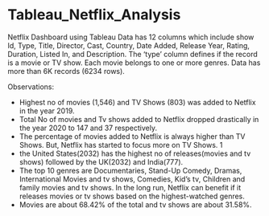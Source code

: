 # Tableau_Netflix_Analysis
Netflix Dashboard using Tableau
Data has 12 columns which include show Id, Type, Title, Director, Cast, Country, Date Added, Release Year, Rating, Duration, Listed In, and Description. 
The ‘type’ column defines if the record is a movie or TV show. Each movie belongs to one or more genres. Data has more than 6K records (6234 rows).

Observations:
- Highest no of movies (1,546) and TV Shows (803) was added to Netflix in the year 2019.
- Total No of movies and Tv shows added to Netflix dropped drastically in the year 2020 to 147 and 37 respectively.
- The percentage of movies added to Netflix is always higher than TV Shows. But, Netflix has started to focus more on TV Shows.  1
- the United States(2032) has the highest no of releases(movies and tv shows) followed by the UK(2032) and India(777).
- The top 10 genres are Documentaries, Stand-Up Comedy, Dramas, International Movies and tv shows, Comedies, Kid’s tv, Children and family movies and tv shows. In the long run, Netflix can benefit if it releases movies or tv shows based on the highest-watched genres.
- Movies are about 68.42% of the total and tv shows are about 31.58%.

